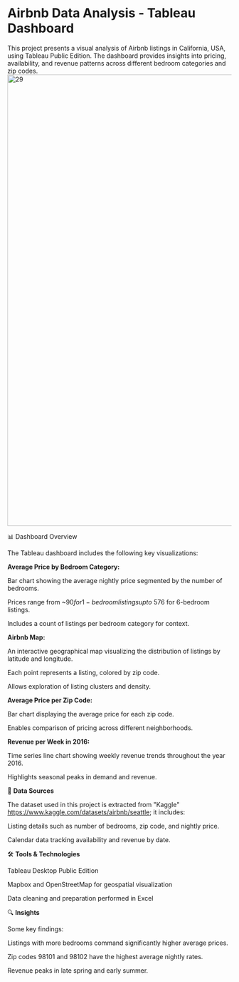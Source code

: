 # Airbnb Data Analysis - Tableau Dashboard
This project presents a visual analysis of Airbnb listings in California, USA, using Tableau Public Edition. The dashboard provides insights into pricing, availability, and revenue patterns across different bedroom categories and zip codes.
<img width="1917" height="1012" alt="29" src="https://github.com/user-attachments/assets/6aa34df9-9e09-4a20-a463-7934f36a4d1e" />

📊 Dashboard Overview

The Tableau dashboard includes the following key visualizations:

**Average Price by Bedroom Category:**

Bar chart showing the average nightly price segmented by the number of bedrooms.

Prices range from ~$90 for 1-bedroom listings up to ~$576 for 6-bedroom listings.

Includes a count of listings per bedroom category for context.

**Airbnb Map:**

An interactive geographical map visualizing the distribution of listings by latitude and longitude.

Each point represents a listing, colored by zip code.

Allows exploration of listing clusters and density.

**Average Price per Zip Code:**

Bar chart displaying the average price for each zip code.

Enables comparison of pricing across different neighborhoods.

**Revenue per Week in 2016:**

Time series line chart showing weekly revenue trends throughout the year 2016.

Highlights seasonal peaks in demand and revenue.

💾 **Data Sources**

The dataset used in this project is extracted from "Kaggle" https://www.kaggle.com/datasets/airbnb/seattle; it includes:

Listing details such as number of bedrooms, zip code, and nightly price.

Calendar data tracking availability and revenue by date.

🛠️ **Tools & Technologies**

Tableau Desktop Public Edition

Mapbox and OpenStreetMap for geospatial visualization

Data cleaning and preparation performed in Excel

🔍 **Insights**

Some key findings:

Listings with more bedrooms command significantly higher average prices.

Zip codes 98101 and 98102 have the highest average nightly rates.

Revenue peaks in late spring and early summer.



